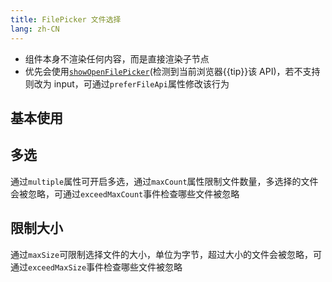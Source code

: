 ```yaml
---
title: FilePicker 文件选择
lang: zh-CN
---
```


- 组件本身不渲染任何内容，而是直接渲染子节点
- 优先会使用[`showOpenFilePicker`](https://developer.mozilla.org/en-US/docs/Web/API/Window/showOpenFilePicker)(检测到当前浏览器{{tip}}该 API)，若不支持则改为 input，可通过`preferFileApi`属性修改该行为

## 基本使用

<!-- @Code:basicUsage -->

## 多选

通过`multiple`属性可开启多选，通过`maxCount`属性限制文件数量，多选择的文件会被忽略，可通过`exceedMaxCount`事件检查哪些文件被忽略

<!-- @Code:multiple -->

## 限制大小

通过`maxSize`可限制选择文件的大小，单位为字节，超过大小的文件会被忽略，可通过`exceedMaxSize`事件检查哪些文件被忽略

<!-- @Code:maxSize -->

<script setup>
import { isSupportFileSystem } from '@lun/utils';
const tip = isSupportFileSystem() ? '支持' : '不支持';
</script>
